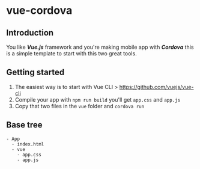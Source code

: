 # vue-cordova

## Introduction
You like ***Vue.js*** framework and you're making mobile app with ***Cordova*** this is a simple template to start with this two great tools.

## Getting started

1. The easiest way is to start with Vue CLI > https://github.com/vuejs/vue-cli
2. Compile your app with `npm run build` you'll get `app.css` and `app.js`
3. Copy that two files in the `vue` folder and `cordova run`

## Base tree

```
- App
  - index.html
  - vue
    - app.css
    - app.js
```
